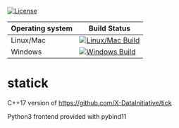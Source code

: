 

[![License](https://img.shields.io/badge/License-BSD%203--Clause-blue.svg)](https://opensource.org/licenses/BSD-3-Clause)

| Operating system  | Build Status |
| ------------- | ------------- |
| Linux/Mac  | [![Linux/Mac Build](https://travis-ci.org/Dekken/statick.svg?branch=master)](https://travis-ci.org/Dekken/statick)  |
| Windows  | [![Windows Build](https://ci.appveyor.com/api/projects/status/0w3fg7359g5it37y/branch/master?svg=true)](https://ci.appveyor.com/project/Dekken/statick)  |


# statick

  C++17 version of https://github.com/X-DataInitiative/tick

  Python3 frontend provided with pybind11
